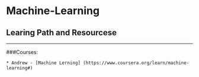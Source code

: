 # Machine-Learning

## Learing Path and Resourcese
---

###Courses:

	* Andrew - [Machine Lerning] (https://www.coursera.org/learn/machine-learning#)